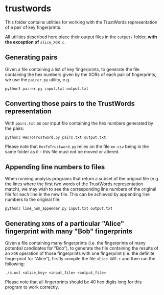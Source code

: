 # trustwords

This folder contains utilities for working with the TrustWords representation of a pair of key fingerprints.

All utilities described here place their output files in the `output/` folder, **with the exception of** `alice_XOR.c`.

## Generating pairs

Given a file containing a list of key fingerprints, to generate the file containing the hex numbers given by the XORs of each pair of fingerprints, we use the `pairer.py` utility, e.g.

```
python3 pairer.py input.txt output.txt
```

## Converting those pairs to the TrustWords representation

With `pairs.txt` as our input file containing the hex numbers generated by the pairs:

```
python3 HexToTrustword.py pairs.txt output.txt
```

Please note that `HexToTrustword.py` relies on the file `en.csv` being in the same folder as it - this file must not be moved or altered.

## Appending line numbers to files

When running analysis programs that return a subset of the original file (e.g. the lines where the first two words of the TrustWords representation match), we may wish to see the corresponding line numbers of the original file for each line in the new file. This can be achieved by appending line numbers to the original file:

```
python3 line_num_appender.py input.txt output.txt
```

## Generating `XOR`s of a particular "Alice" fingerprint with many "Bob" fingerprints

Given a file containing many fingerprints (i.e. the fingerprints of many potential candidates for "Bob"), to generate the file containing the results of an `XOR` operation of those fingerprints with one fingerprint (i.e. the definite fingerprint for "Alice"), firstly compile the file `alice_XOR.c` and then run the following:

```
./a.out <alice_key> <input_file> <output_file>
```

Please note that all fingerprints should be 40 hex digits long for this program to work correctly.
